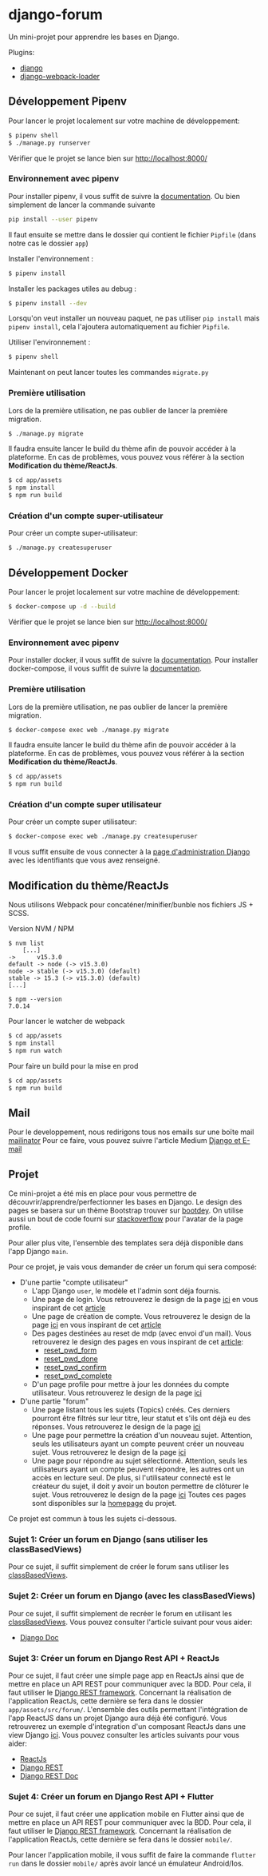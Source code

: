 # django-forum

Un mini-projet pour apprendre les bases en Django.

Plugins:
- [django](https://www.djangoproject.com/)
- [django-webpack-loader](https://github.com/django-webpack/django-webpack-loader)


## Développement Pipenv

Pour lancer le projet localement sur votre machine de développement:

```sh
$ pipenv shell
$ ./manage.py runserver
```

Vérifier que le projet se lance bien sur [http://localhost:8000/](http://localhost:8000/)


### Environnement avec pipenv

Pour installer pipenv, il vous suffit de suivre la [documentation](https://pypi.org/project/pipenv/). Ou bien simplement de lancer la commande suivante
```sh
pip install --user pipenv
```

Il faut ensuite se mettre dans le dossier qui contient le fichier `Pipfile` (dans notre cas le dossier `app`)

Installer l'environnement :
```sh
$ pipenv install
```

Installer les packages utiles au debug :
```sh
$ pipenv install --dev
```

Lorsqu'on veut installer un nouveau paquet, ne pas utiliser `pip install` mais `pipenv install`, cela l'ajoutera automatiquement au fichier `Pipfile`.

Utiliser l'environnement :

```sh
$ pipenv shell
```

Maintenant on peut lancer toutes les commandes `migrate.py`


### Première utilisation

Lors de la première utilisation, ne pas oublier de lancer la première migration.

```sh
$ ./manage.py migrate
```

Il faudra ensuite lancer le build du thème afin de pouvoir accéder à la plateforme.
En cas de problèmes, vous pouvez vous référer à la section **Modification du thème/ReactJs**.

```sh
$ cd app/assets
$ npm install
$ npm run build
```

### Création d'un compte super-utilisateur

Pour créer un compte super-utilisateur:

```sh
$ ./manage.py createsuperuser
```


## Développement Docker

Pour lancer le projet localement sur votre machine de développement:

```sh
$ docker-compose up -d --build
```

Vérifier que le projet se lance bien sur [http://localhost:8000/](http://localhost:8000/)


### Environnement avec pipenv

Pour installer docker, il vous suffit de suivre la [documentation](https://docs.docker.com/engine/install/ubuntu/).
Pour installer docker-compose, il vous suffit de suivre la [documentation](https://docs.docker.com/compose/install/).


### Première utilisation

Lors de la première utilisation, ne pas oublier de lancer la première migration.

```sh
$ docker-compose exec web ./manage.py migrate
```

Il faudra ensuite lancer le build du thème afin de pouvoir accéder à la plateforme.
En cas de problèmes, vous pouvez vous référer à la section **Modification du thème/ReactJs**.

```sh
$ cd app/assets
$ npm run build
```


### Création d'un compte super utilisateur

Pour créer un compte super utilisateur:

```sh
$ docker-compose exec web ./manage.py createsuperuser
```

Il vous suffit ensuite de vous connecter à la [page d'administration Django](http://localhost:8000/admin/) avec les identifiants que vous avez renseigné.



## Modification du thème/ReactJs

Nous utilisons Webpack pour concaténer/minifier/bunble nos fichiers JS + SCSS.

Version NVM / NPM
```
$ nvm list
    [...]
->      v15.3.0
default -> node (-> v15.3.0)
node -> stable (-> v15.3.0) (default)
stable -> 15.3 (-> v15.3.0) (default)
[...]

$ npm --version
7.0.14
```

Pour lancer le watcher de webpack
```sh
$ cd app/assets
$ npm install
$ npm run watch
```

Pour faire un build pour la mise en prod
```sh
$ cd app/assets
$ npm run build
```


## Mail

Pour le developpement, nous redirigons tous nos emails sur une boïte mail [mailinator](https://www.mailinator.com/v3/index.jsp?zone=public&query=readmeastory#/#inboxpane)
Pour ce faire, vous pouvez suivre l'article Medium [Django et E-mail](https://medium.com/@duboisr/django-et-e-mail-eb9d9ac4503e)



## Projet

Ce mini-projet a été mis en place pour vous permettre de découvrir/apprendre/perfectionner les bases en Django.
Le design des pages se basera sur un thème Bootstrap trouver sur [bootdey](https://www.bootdey.com/snippets/view/bs4-forum).
On utilise aussi un bout de code fourni sur [stackoverflow](https://stackoverflow.com/a/41406599) pour l'avatar de la page profile.

Pour aller plus vite, l'ensemble des templates sera déjà disponible dans l'app Django `main`.

Pour ce projet, je vais vous demander de créer un forum qui sera composé:
- D'une partie "compte utilisateur"
    - L'app Django `user`, le modèle et l'admin sont déja fournis.
    - Une page de login. Vous retrouverez le design de la page [ici](http://localhost:8000/main/login) en vous inspirant de cet [article](https://learndjango.com/tutorials/django-login-and-logout-tutorial)
    - Une page de création de compte. Vous retrouverez le design de la page [ici](http://localhost:8000/main/register) en vous inspirant de cet [article](https://learndjango.com/tutorials/django-signup-tutorial)
    - Des pages destinées au reset de mdp (avec envoi d'un mail). Vous retrouverez le design des pages en vous inspirant de cet [article](https://learndjango.com/tutorials/django-password-reset-tutorial):
        - [reset_pwd_form](http://localhost:8000/main/reset_pwd_form/)
        - [reset_pwd_done](http://localhost:8000/main/reset_pwd_done/)
        - [reset_pwd_confirm](http://localhost:8000/main/reset_pwd_confirm/)
        - [reset_pwd_complete](http://localhost:8000/main/reset_pwd_complete/)
    - D'un page profile pour mettre à jour les données du compte utilisateur. Vous retrouverez le design de la page [ici](http://localhost:8000/main/profil/)
- D'une partie "forum"
    - Une page listant tous les sujets (Topics) créés. Ces derniers pourront être filtrés sur leur titre, leur statut et s'ils ont déjà eu des réponses. Vous retrouverez le design de la page [ici](http://localhost:8000/main/topics)
    - Une page pour permettre la création d'un nouveau sujet. Attention, seuls les utilisateurs ayant un compte peuvent créer un nouveau sujet. Vous retrouverez le design de la page [ici](http://localhost:8000/main/topics/new)
    - Une page pour répondre au sujet sélectionné. Attention, seuls les utilisateurs ayant un compte peuvent répondre, les autres ont un accès en lecture seul. De plus, si l'utilisateur connecté est le créateur du sujet, il doit y avoir un bouton permettre de clôturer le sujet. Vous retrouverez le design de la page [ici](http://localhost:8000/main/topics/topic_pk/)
Toutes ces pages sont disponibles sur la [homepage](http://localhost:8000/) du projet.

Ce projet est commun à tous les sujets ci-dessous.


### Sujet 1: Créer un forum en Django (sans utiliser les classBasedViews)
Pour ce sujet, il suffit simplement de créer le forum sans utiliser les [classBasedViews](https://docs.djangoproject.com/fr/3.1/topics/class-based-views/).


### Sujet 2: Créer un forum en Django (avec les classBasedViews)
Pour ce sujet, il suffit simplement de recréer le forum en utilisant les [classBasedViews](https://docs.djangoproject.com/fr/3.1/topics/class-based-views/).
Vous pouvez consulter l'article suivant pour vous aider:
- [Django Doc](https://ccbv.co.uk/)

### Sujet 3: Créer un forum en Django Rest API + ReactJs
Pour ce sujet, il faut créer une simple page app en ReactJs ainsi que de mettre en place un API REST pour communiquer avec la BDD. Pour cela, il faut utiliser le [Django REST framework](https://www.django-rest-framework.org/). Concernant la réalisation de l'application ReactJs, cette dernière se fera dans le dossier `app/assets/src/forum/`. L'ensemble des outils permettant l'intégration de l'app ReactJS dans un projet Django aura déjà été configuré.
Vous retrouverez un exemple d'integration d'un composant ReactJs dans une view Django [ici](http://localhost:8000/main/react/).
Vous pouvez consulter les articles suivants pour vous aider:
- [ReactJs](https://openclassrooms.com/fr/courses/7008001-debutez-avec-react)
- [Django REST](https://www.django-rest-framework.org/tutorial/quickstart/)
- [Django REST Doc](https://www.cdrf.co/3.12/rest_framework.generics/RetrieveAPIView.html#get_object)

### Sujet 4: Créer un forum en Django Rest API + Flutter
Pour ce sujet, il faut créer une application mobile en Flutter ainsi que de mettre en place un API REST pour communiquer avec la BDD. Pour cela, il faut utiliser le [Django REST framework](https://www.django-rest-framework.org/). Concernant la réalisation de l'application ReactJs, cette dernière se fera dans le dossier `mobile/`.

Pour lancer l'application mobile, il vous suffit de faire la commande `flutter run` dans le dossier `mobile/` après avoir lancé un émulateur Android/Ios.
